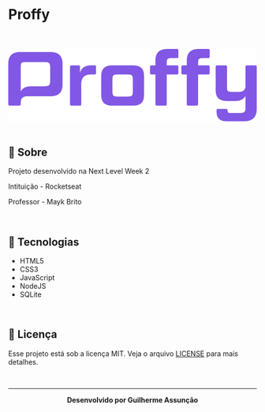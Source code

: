 # Proffy

<br>
<br>

<div align="center">
  <img src="public/images/logo-purple.svg" alt="Proffy">
</div>

<br>

## :bookmark_tabs: Sobre

Projeto desenvolvido na Next Level Week 2

Intituição - Rocketseat

Professor - Mayk Brito

<br>

## :hammer: Tecnologias

- HTML5
- CSS3
- JavaScript
- NodeJS
- SQLite

<br>

## :green_book: Licença 

Esse projeto está sob a licença MIT. Veja o arquivo [LICENSE](LICENSE) para mais detalhes.

<br>

---

<div align="center">
    <b>Desenvolvido por Guilherme Assunção</b>
</div>